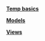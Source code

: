 **[Temp basics](https://github.com/SethTucker/python-notes/blob/master/__main.md)**  

**[Models](https://github.com/SethTucker/python-notes/blob/master/basics-of-computing.md)**

**[Views](https://github.com/SethTucker/python-notes/blob/master/lists.md)**  
